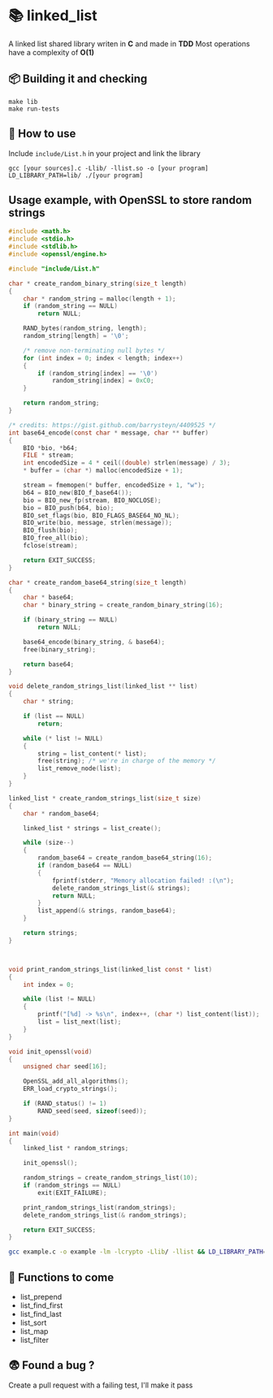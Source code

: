 
# 📚 linked_list

A linked list shared library writen in **C** and made in **TDD**
Most operations have a complexity of **O(1)**


## 📦 Building it and checking

```
make lib
make run-tests
```


## 🤔 How to use

Include `include/List.h` in your project and link the library
```
gcc [your sources].c -Llib/ -llist.so -o [your program]
LD_LIBRARY_PATH=lib/ ./[your program]
```


## Usage example, with OpenSSL to store random strings

```C
#include <math.h>
#include <stdio.h>
#include <stdlib.h>
#include <openssl/engine.h>

#include "include/List.h"

char * create_random_binary_string(size_t length)
{
	char * random_string = malloc(length + 1);
	if (random_string == NULL)
		return NULL;

	RAND_bytes(random_string, length);
	random_string[length] = '\0';

	/* remove non-terminating null bytes */
	for (int index = 0; index < length; index++)
	{
		if (random_string[index] == '\0')
			random_string[index] = 0xC0;
	}

	return random_string;
}

/* credits: https://gist.github.com/barrysteyn/4409525 */
int base64_encode(const char * message, char ** buffer)
{
	BIO *bio, *b64;
	FILE * stream;
	int encodedSize = 4 * ceil((double) strlen(message) / 3);
	* buffer = (char *) malloc(encodedSize + 1);

	stream = fmemopen(* buffer, encodedSize + 1, "w");
	b64 = BIO_new(BIO_f_base64());
	bio = BIO_new_fp(stream, BIO_NOCLOSE);
	bio = BIO_push(b64, bio);
	BIO_set_flags(bio, BIO_FLAGS_BASE64_NO_NL);
	BIO_write(bio, message, strlen(message));
	BIO_flush(bio);
	BIO_free_all(bio);
	fclose(stream);

	return EXIT_SUCCESS;
}

char * create_random_base64_string(size_t length)
{
	char * base64;
	char * binary_string = create_random_binary_string(16);

	if (binary_string == NULL)
		return NULL;

	base64_encode(binary_string, & base64);
	free(binary_string);

	return base64;
}

void delete_random_strings_list(linked_list ** list)
{
	char * string;

	if (list == NULL)
		return;

	while (* list != NULL)
	{
		string = list_content(* list);
		free(string); /* we're in charge of the memory */
		list_remove_node(list);
	}
}

linked_list * create_random_strings_list(size_t size)
{
	char * random_base64;

	linked_list * strings = list_create();

	while (size--)
	{
		random_base64 = create_random_base64_string(16);
		if (random_base64 == NULL)
		{
			fprintf(stderr, "Memory allocation failed! :(\n");
			delete_random_strings_list(& strings);
			return NULL;
		}
		list_append(& strings, random_base64);
	}

	return strings;
}



void print_random_strings_list(linked_list const * list)
{
	int index = 0;

	while (list != NULL)
	{
		printf("[%d] -> %s\n", index++, (char *) list_content(list));
		list = list_next(list);
	}
}

void init_openssl(void)
{
	unsigned char seed[16];

	OpenSSL_add_all_algorithms();
	ERR_load_crypto_strings();

	if (RAND_status() != 1)
		RAND_seed(seed, sizeof(seed));
}

int main(void)
{
	linked_list * random_strings;

	init_openssl();

	random_strings = create_random_strings_list(10);
	if (random_strings == NULL)
		exit(EXIT_FAILURE);

	print_random_strings_list(random_strings);
	delete_random_strings_list(& random_strings);

	return EXIT_SUCCESS;
}
```
```bash
gcc example.c -o example -lm -lcrypto -Llib/ -llist && LD_LIBRARY_PATH=lib/ ./example
```


## 🔮 Functions to come

- list_prepend
- list_find_first
- list_find_last
- list_sort
- list_map
- list_filter


## 😨 Found a bug ?

Create a pull request with a failing test, I'll make it pass
